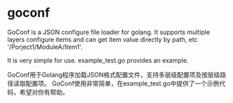 # goconf
GoConf is a JSON configure file loader for golang.  It supports multiple layers configure items and can get item value directly by path, etc '/Porject1/ModuleA/Item1'.  

It is very simple for use. example_test.go provides an example. 

GoConf用于Golang程序加载JSON格式配置文件，支持多层级配置项及按层级路径读取配置项。
GoConf使用非常简单，在example_test.go中提供了一个示例代码，希望对你有帮助。
